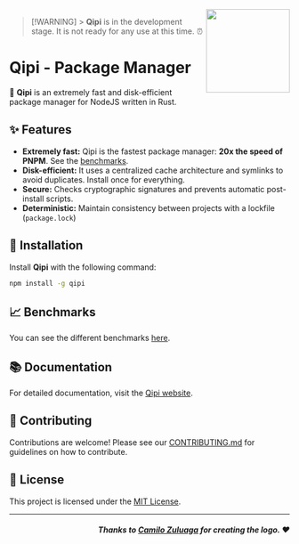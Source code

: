 <img src="./public/logo.png" width="150px" align="right" />

> [!WARNING] > **Qipi** is in the development stage. It is not ready for any use at this time. ⏰

# Qipi - Package Manager

🦉 **Qipi** is an extremely fast and disk-efficient package manager for NodeJS written in Rust.

## ✨ Features

- **Extremely fast:** Qipi is the fastest package manager: **20x the speed of PNPM**. See the [benchmarks](./benches).
- **Disk-efficient:** It uses a centralized cache architecture and symlinks to avoid duplicates. Install once for everything.
- **Secure:** Checks cryptographic signatures and prevents automatic post-install scripts.
- **Deterministic:** Maintain consistency between projects with a lockfile (`package.lock`)

## 🚀 Installation

Install **Qipi** with the following command:

```bash
npm install -g qipi
```

## 📈 Benchmarks

You can see the different benchmarks [here](./benches).

## 📚 Documentation

For detailed documentation, visit the [Qipi website](https://qipi.pages.dev).

## 🤝 Contributing

Contributions are welcome! Please see our [CONTRIBUTING.md](./CONTRIBUTING.md) for guidelines on how to contribute.

## 📄 License

This project is licensed under the [MIT License](./LICENSE).

<hr />

<div align="right">

##### Thanks to [Camilo Zuluaga](https://github.com/camilo-zuluaga) for creating the logo. ❤

</div>
